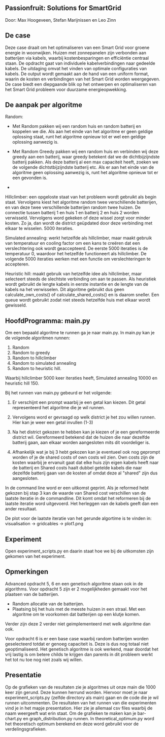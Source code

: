 ## Passionfruit: Solutions for SmartGrid
Door: Max Hoogeveen, Stefan Marijnissen en Leo Zinn

## De case
Deze case draait om het optimaliseren van een Smart Grid voor groene energie in woonwijken. Huizen met zonnepanelen zijn verbonden aan batterijen via kabels, waarbij kostenbesparingen en efficiëntie centraal staan. De opdracht gaat van individuele kabelverbindingen naar gedeelde kabels. De uitdaging omvat het vinden van optimale configuraties van kabels. De output wordt gemaakt aan de hand van een uniform format, waarin de kosten en verbindingen van het Smart Grid worden weergegeven. De case biedt een diepgaande blik op het ontwerpen en optimaliseren van het Smart Grid probleem voor duurzame energieopwekking.

## De aanpak per algoritme
Random:
- Met Random pakken wij een random huis en random batterij en koppelen we die. Als aan het einde van het algoritme er geen geldige oplossing staat, runt het algoritme opnieuw tot er wel een geldige oplossing aanwezig is.

- Met Random Greedy pakken wij een random huis en verbinden wij deze greedy aan een batterij, waar greedy betekent dat we de dichtbijzijndste batterij pakken. Als deze batterij al een max capaciteit heeft, zoeken we de volgende dichtstbijzijndste batterij etc. Als er aan het einde van de algoritme geen oplossing aanwezig is, runt het algoritme opnieuw tot er een gevonden is.

- 
Hillclimber: een opgeloste staat van het probleem wordt gebruikt als begin staat. Vervolgens kiest het algoritme random twee verschillende batterijen, en van deze twee verschillende batterijen random twee huizen. De connectie tussen batterij 1 en huis 1 en batterij 2 en huis 2 worden verwisseld. Vervolgens word gekeken of deze wissel zorgt voor minder kosten. Zo ja, dan wordt de district geüpdated door deze verbinding met elkaar te wisselen. 5000 iteraties.

Simulated annealing: werkt hetzelfde als hillclimber, maar maakt gebruik van temperatuur en cooling factor om een kans te creëren dat een verslechtering ook wordt geaccepteerd. De eerste 5000 iteraties is de temperatuur 0, waardoor het hetzelfde functioneert als hillclimber. De volgende 5000 iteraties werken met een functie om verslechteringen te accepteren.

Heuristic hill: maakt gebruik van hetzelfde idee als hillclimber, maar selecteert steeds de slechtste verbinding om aan te passen. Als heuristiek wordt gebruikt de lengte kabels in eerste instantie en de lengte van de kabels na het verwisselen. Dit algoritme gebruikt dus geen calculate_own_costs() of calculate_shared_costs() en is daarom sneller. Een queue wordt gebruikt zodat niet steeds hetzelfde huis met elkaar wordt gewisseld.

## HoofdProgramma: main.py
Om een bepaald algoritme te runnen ga je naar main.py. In main.py kan je de volgende algoritmen runnen: 

1. Random 
2. Random to greedy
3. Random to hillclimber
4. Random to simulated annealing
5. Random to heuristic hill.
   
Waarbij hillclimber 5000 keer iteraties heeft, Simulated annealing 10000 en heuristic hill 150.

Bij het runnen van main.py gebeurd er het volgende:

1. Er verschijnt een prompt waarbij je een getal kan kiezen. Dit getal representeerd het algoritme die je wil runnen.

2. Vervolgens word er gevraagd op welk district je het zou willen runnen. Hier kan je weer een getal invullen (1-3)

3. Na het district gekozen te hebben kan je kiezen of je een gereformeerde district wil. Gereformeerd betekend dat de huizen die naar dezelfde batterij gaan, aan elkaar worden aangesloten mits dit voordeliger is.

4. Afhankelijk wat je bij 3 hebt gekozen kan je eventueel ook nog geprompt worden of je de shared costs of own costs wil zien. Own costs zijn de kosten waarbij je ervanuit gaat dat elke huis zijn eigen kabels heeft naar de batterij en Shared costs haalt dubbel getelde kabels die naar dezelfde batterij gaan van de kosten af omdat deze al "shared" zijn dus aangesloten.

In de command line word er een uitkomst geprint. Als je reformed hebt gekozen bij stap 3 kan de waarde van Shared cost verschillen van de laatste iteratie in de commandline. Dit komt omdat het reformeren bij de laatste iteratie word uitgevoerd. Het herleggen van de kabels geeft dan een ander resultaat.

De plot voor de laatste iteratie van het gerunde algortime is te vinden in: <br> 
visualisation -> gridcables -> plot1.png

## Experiment
Open experiment_scripts.py en daarin staat hoe we bij de uitkomsten zijn gekomen van het experiment.

## Opmerkingen
Advanced opdracht 5, 6 en een genetisch algoritme staan ook in de algorithms. Voor opdracht 5 zijn er 2 mogelijkheden gemaakt voor het plaatsen van de batterijen. 
- Random allocatie van de batterijen. 
- Plaatsing bij het huis met de meeste huizen in een straal. Met een algoritme om te voorkomen dat batterijen op een klutje komen.

Verder zijn deze 2 verder niet geimplementeerd met welk algoritme dan ook.

Voor opdracht 6 is er een base case waarbij random batterijen worden geselecteerd totdat er genoeg capaciteit is. Deze is dus nog totaal niet geoptimaliseerd. Het genetisch algoritme is ook werkend, maar doordat het vrij lastig is om betere childs te krijgen dan parents in dit probleem werkt het tot nu toe nog niet zoals wij willen.

## Presentatie
Op de grafieken van de resultaten zie je algoritmes uit onze main die 1000 keer zijn gerund. Deze kunnen herrund worden. Hiervoor moet je naar experiment_scripts.py (zelfde directory als main) gaan en de code die je wil runnen uitcommenten. De resultaten van het runnen van die experimenten vind je in het mapje presentation. Hier zie je allemaal csv files waarbij de naam weergeeft wat erin staat. Om de grafieken te maken kan je bar-chart.py en graph_distribution.py runnen. In theoretical_optimum.py word het theoretisch optimum berekend en deze word gebruikt voor de verdelingsgrafieken.